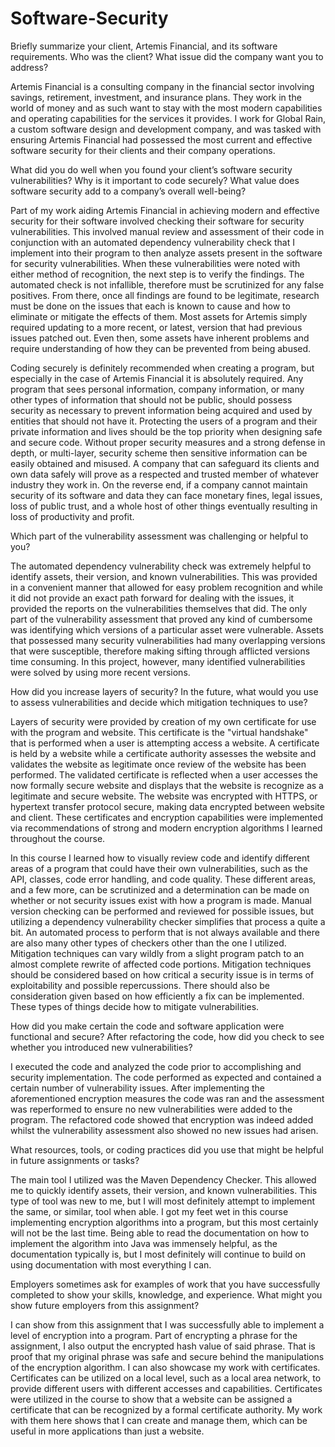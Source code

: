 # Software-Security

Briefly summarize your client, Artemis Financial, and its software requirements. Who was the client? What issue did the company want you to address?

Artemis Financial is a consulting company in the financial sector involving savings, retirement, investment, and insurance plans. They work in the world of money and as such want to stay with the most modern capabilities and operating capabilities for the services it provides. I work for Global Rain, a custom software design and development company, and was tasked with ensuring Artemis Financial had possessed the most current and effective software security for their clients and their company operations.

What did you do well when you found your client’s software security vulnerabilities? Why is it important to code securely? What value does software security add to a company’s overall well-being?

Part of my work aiding Artemis Financial in achieving modern and effective security for their software involved checking their software for security vulnerabilities. This involved manual review and assessment of their code in conjunction with an automated dependency vulnerability check that I implement into their program to then analyze assets present in the software for security vulnerabilities. When these vulnerabilities were noted with either method of recognition, the next step is to verify the findings. The automated check is not infallible, therefore must be scrutinized for any false positives. From there, once all findings are found to be legitimate, research must be done on the issues that each is known to cause and how to eliminate or mitigate the effects of them. Most assets for Artemis simply required updating to a more recent, or latest, version that had previous issues patched out. Even then, some assets have inherent problems and require understanding of how they can be prevented from being abused.

Coding securely is definitely recommended when creating a program, but especially in the case of Artemis Financial it is absolutely required. Any program that sees personal information, company information, or many other types of information that should not be public, should possess security as necessary to prevent information being acquired and used by entities that should not have it. Protecting the users of a program and their private information and lives should be the top priority when designing safe and secure code. Without proper security measures and a strong defense in depth, or multi-layer, security scheme then sensitive information can be easily obtained and misused. A company that can safeguard its clients and own data safely will prove as a respected and trusted member of whatever industry they work in. On the reverse end, if a company cannot maintain security of its software and data they can face monetary fines, legal issues, loss of public trust, and a whole host of other things eventually resulting in loss of productivity and profit.

Which part of the vulnerability assessment was challenging or helpful to you?

The automated dependency vulnerability check was extremely helpful to identify assets, their version, and known vulnerabilities. This was provided in a convenient manner that allowed for easy problem recognition and while it did not provide an exact path forward for dealing with the issues, it provided the reports on the vulnerabilities themselves that did. The only part of the vulnerability assessment that proved any kind of cumbersome was identifying which versions of a particular asset were vulnerable. Assets that possessed many security vulnerabilities had many overlapping versions that were susceptible, therefore making sifting through afflicted versions time consuming. In this project, however, many identified vulnerabilities were solved by using more recent versions.

How did you increase layers of security? In the future, what would you use to assess vulnerabilities and decide which mitigation techniques to use?

Layers of security were provided by creation of my own certificate for use with the program and website. This certificate is the "virtual handshake" that is performed when a user is attempting access a website. A certificate is held by a website while a certificate authority assesses the website and validates the website as legitimate once review of the website has been performed. The validated certificate is reflected when a user accesses the now formally secure website and displays that the website is recognize as a legitimate and secure website. The website was encrypted with HTTPS, or hypertext transfer protocol secure, making data encrypted between website and client. These certificates and encryption capabilities were implemented via recommendations of strong and modern encryption algorithms I learned throughout the course.

In this course I learned how to visually review code and identify different areas of a program that could have their own vulnerabilities, such as the API, classes, code error handling, and code quality. These different areas, and a few more, can be scrutinized and a determination can be made on whether or not security issues exist with how a program is made. Manual version checking can be performed and reviewed for possible issues, but utilizing a dependency vulnerability checker simplifies that process a quite a bit. An automated process to perform that is not always available and there are also many other types of checkers other than the one I utilized. Mitigation techniques can vary wildly from a slight program patch to an almost complete rewrite of affected code portions. Mitigation techniques should be considered based on how critical a security issue is in terms of exploitability and possible repercussions. There should also be consideration given based on how efficiently a fix can be implemented. These types of things decide how to mitigate vulnerabilities.

How did you make certain the code and software application were functional and secure? After refactoring the code, how did you check to see whether you introduced new vulnerabilities?

I executed the code and analyzed the code prior to accomplishing and security implementation. The code performed as expected and contained a certain number of vulnerability issues. After implementing the aforementioned encryption measures the code was ran and the assessment was reperformed to ensure no new vulnerabilities were added to the program. The refactored code showed that encryption was indeed added whilst the vulnerability assessment also showed no new issues had arisen.

What resources, tools, or coding practices did you use that might be helpful in future assignments or tasks?

The main tool I utilized was the Maven Dependency Checker. This allowed me to quickly identify assets, their version, and known vulnerabilities. This type of tool was new to me, but I will most definitely attempt to implement the same, or similar, tool when able. I got my feet wet in this course implementing encryption algorithms into a program, but this most certainly will not be the last time. Being able to read the documentation on how to implement the algorithm into Java was immensely helpful, as the documentation typically is, but I most definitely will continue to build on using documentation with most everything I can.

Employers sometimes ask for examples of work that you have successfully completed to show your skills, knowledge, and experience. What might you show future employers from this assignment?

I can show from this assignment that I was successfully able to implement a level of encryption into a program. Part of encrypting a phrase for the assignment, I also output the encrypted hash value of said phrase. That is proof that my original phrase was safe and secure behind the manipulations of the encryption algorithm. I can also showcase my work with certificates. Certificates can be utilized on a local level, such as a local area network, to provide different users with different accesses and capabilities. Certificates were utilized in the course to show that a website can be assigned a certificate that can be recognized by a formal certificate authority. My work with them here shows that I can create and manage them, which can be useful in more applications than just a website.
